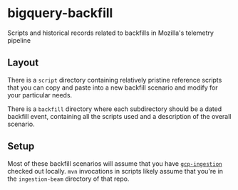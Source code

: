 # bigquery-backfill
Scripts and historical records related to backfills in Mozilla's telemetry pipeline

## Layout

There is a `script` directory containing relatively pristine reference scripts
that you can copy and paste into a new backfill scenario and modify for your
particular needs.

There is a `backfill` directory where each subdirectory should be a dated
backfill event, containing all the scripts used and a description of the
overall scenario.

## Setup

Most of these backfill scenarios will assume that you have
[`gcp-ingestion`](https://github.com/mozilla/gcp-ingestion) checked out
locally. `mvn` invocations in scripts likely assume that you're in the
`ingestion-beam` directory of that repo.
